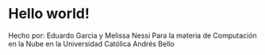 # Hello world!

Hecho por: Eduardo García y Melissa Nessi
Para la materia de Computación en la Nube en la Universidad Católica Andrés Bello